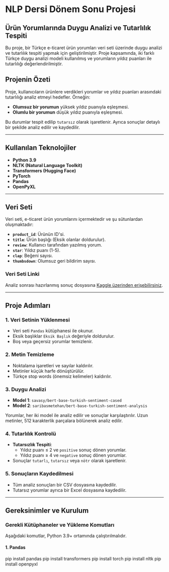 # NLP Dersi Dönem Sonu Projesi  

## Ürün Yorumlarında Duygu Analizi ve Tutarlılık Tespiti  

Bu proje, bir Türkçe e-ticaret ürün yorumları veri seti üzerinde duygu analizi ve tutarlılık tespiti yapmak için geliştirilmiştir. Proje kapsamında, iki farklı Türkçe duygu analizi modeli kullanılmış ve yorumların yıldız puanları ile tutarlılığı değerlendirilmiştir.  

## Projenin Özeti  
Proje, kullanıcıların ürünlere verdikleri yorumlar ve yıldız puanları arasındaki tutarlılığı analiz etmeyi hedefler. Örneğin:  
- **Olumsuz bir yorumun** yüksek yıldız puanıyla eşleşmesi.  
- **Olumlu bir yorumun** düşük yıldız puanıyla eşleşmesi.  

Bu durumlar tespit edilip `tutarsız` olarak işaretlenir. Ayrıca sonuçlar detaylı bir şekilde analiz edilir ve kaydedilir.  

---

## Kullanılan Teknolojiler  
- **Python 3.9**  
- **NLTK (Natural Language Toolkit)**  
- **Transformers (Hugging Face)**  
- **PyTorch**  
- **Pandas**  
- **OpenPyXL**  

---

## Veri Seti  
Veri seti, e-ticaret ürün yorumlarını içermektedir ve şu sütunlardan oluşmaktadır:  
- **`product_id`**: Ürünün ID'si.  
- **`title`**: Ürün başlığı (Eksik olanlar doldurulur).  
- **`review`**: Kullanıcı tarafından yazılmış yorum.  
- **`star`**: Yıldız puanı (1-5).  
- **`clap`**: Beğeni sayısı.  
- **`thumbsdown`**: Olumsuz geri bildirim sayısı.  

### Veri Seti Linki  
Analiz sonrası hazırlanmış sonuç dosyasına [Kaggle üzerinden erişebilirsiniz](https://www.kaggle.com/datasets/aslemimolu/rn-yorumlar-nlp-analizi/data).  

---

## Proje Adımları  

### 1. Veri Setinin Yüklenmesi  
- Veri seti `Pandas` kütüphanesi ile okunur.  
- Eksik başlıklar `Eksik Başlık` değeriyle doldurulur.  
- Boş veya geçersiz yorumlar temizlenir.  

### 2. Metin Temizleme  
- Noktalama işaretleri ve sayılar kaldırılır.  
- Metinler küçük harfe dönüştürülür.  
- Türkçe stop words (önemsiz kelimeler) kaldırılır.  

### 3. Duygu Analizi  
- **Model 1**: `savasy/bert-base-turkish-sentiment-cased`  
- **Model 2**: `saribasmetehan/bert-base-turkish-sentiment-analysis`  

Yorumlar, her iki model ile analiz edilir ve sonuçlar karşılaştırılır. Uzun metinler, 512 karakterlik parçalara bölünerek analiz edilir.  

### 4. Tutarlılık Kontrolü  
- **Tutarsızlık Tespiti**:  
  - Yıldız puanı ≤ 2 ve `positive` sonuç dönen yorumlar.  
  - Yıldız puanı ≥ 4 ve `negative` sonuç dönen yorumlar.  
- Sonuçlar `tutarlı`, `tutarsız` veya `nötr` olarak işaretlenir.  

### 5. Sonuçların Kaydedilmesi  
- Tüm analiz sonuçları bir CSV dosyasına kaydedilir.  
- Tutarsız yorumlar ayrıca bir Excel dosyasına kaydedilir.  

---

## Gereksinimler ve Kurulum  

### Gerekli Kütüphaneler ve Yükleme Komutları  
Aşağıdaki komutlar, Python 3.9+ ortamında çalıştırılmalıdır.

#### 1. **Pandas**  
pip install pandas
pip install transformers
pip install torch
pip install nltk
pip install openpyxl

